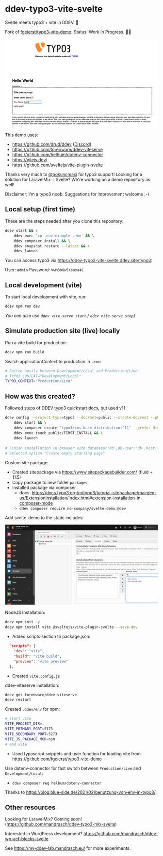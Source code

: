# ddev-typo3-vite-svelte

Svelte meets typo3 + vite in DDEV. 🧡 

Fork of [fgeierst/typo3-vite-demo](https://github.com/fgeierst/typo3-vite-demo). Status: Work in Progress. 🧑‍🔧

![Screenshot block with svelte input binding](.gh-screenshots/teaser.png?raw=true)

This demo uses: 

- https://github.com/drud/ddev ([Discord](https://discord.gg/hCZFfAMc5k))
- https://github.com/torenware/ddev-viteserve
- https://github.com/helhum/dotenv-connector
- https://vitejs.dev/
- https://github.com/sveltejs/vite-plugin-svelte

Thanks very much to [@bokunomaxi](https://github.com/bokunomaxi) for typo3 support! Looking for a solution for LaravelMix + Svelte? We're working on a demo repository as well!

Disclaimer: I'm a typo3 noob. Suggestions for improvement welcome ;-)

## Local setup (first time)

These are the steps needed after you clone this repository:

```bash
ddev start && \
    ddev exec 'cp .env.example .env' && \
    ddev composer install && \
    ddev snapshot restore --latest && \
    ddev launch
```

You can access typo3 via https://ddev-typo3-vite-svelte.ddev.site/typo3: 

User: `admin`
Password: `VwM308w5Xsuxa4C`

## Local development (vite)

To start local development with vite, run:

```bash
ddev npm run dev 
```

_You can also use `ddev vite-serve start` / `ddev vite-serve stop`)_

## Simulate production site (live) locally

Run a vite build for production:

```bash
ddev npm run build
```

Switch applicationContext to production in `.env`:

```bash
# Switch easily between Development/Local and Production/Live
# TYPO3_CONTEXT="Development/Local"
TYPO3_CONTEXT="Production/Live"
```

## How was this created?

Followed steps of [DDEV typo3 quickstart docs](https://ddev.readthedocs.io/en/latest/users/quickstart/#typo3), but used v11:

```bash
ddev config --project-type=typo3 --docroot=public --create-docroot --php-version 8.1 && \
	ddev start && \
	ddev composer create "typo3/cms-base-distribution:^11" --prefer-dist && \
	ddev exec touch public/FIRST_INSTALL && \
	ddev launch

# Finish installation in browser with database:'db',db-user:'db',host:'db'
# Selected option "Create empty starting page"
```

Custom site package:

- Created sitepackage via https://www.sitepackagebuilder.com/ (fluid + 11.5)
- Copy package to new folder `packages`
- Installed package via composer
    - docs: https://docs.typo3.org/m/typo3/tutorial-sitepackage/main/en-us/ExtensionInstallation/Index.html#extension-installation-in-composer-mode
    - `ddev composer require no-company/svelte-demo:@dev`

Add svelte-demo to the static includes:

![Screenshot edit whole template record, tab includes, add svelte-demo](.gh-screenshots/screenshot_include_static.png?raw=true)

NodeJS Installation:

```bash
ddev npm init -y
ddev npm install vite @sveltejs/vite-plugin-svelte --save-dev
```

- Added scripts section to package.json:

```json
  "scripts": {
    "dev": "vite",
    "build": "vite build",
    "preview": "vite preview"
  },
```

- Created `vite.config.js`

ddev-viteserve installation:

```bash
ddev get torenware/ddev-viteserve
ddev restart
```

Created `.ddev/env` for npm:

```bash
# start vite
VITE_PROJECT_DIR=.
VITE_PRIMARY_PORT=5173
VITE_SECONDARY_PORT=5273
VITE_JS_PACKAGE_MGR=npm
# end vite
```

- Used typoscript snippets and user function for loading vite from https://github.com/fgeierst/typo3-vite-demo

Use dotenv-connector for fast switch between `Production/Live` and `Development/Local`:

- `ddev composer req helhum/dotenv-connector`

Thanks to https://blog.blue-side.de/2021/02/benutzung-von-env-in-typo3/. 

## Other resources

Looking for LaravelMix? Coming soon! (https://github.com/mandrasch/ddev-typo3-mix-svelte)

Interested in WordPress development? https://github.com/mandrasch/ddev-wp-acf-blocks-svelte

See https://my-ddev-lab.mandrasch.eu/ for more experiments.